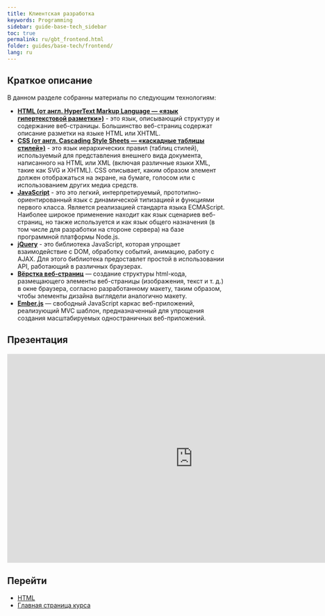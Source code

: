 ```yaml
---
title: Клиентская разработка
keywords: Programming
sidebar: guide-base-tech_sidebar
toc: true
permalink: ru/gbt_frontend.html
folder: guides/base-tech/frontend/
lang: ru
---
```


## Краткое описание

В данном разделе собранны материалы по следующим технологиям:

* [**HTML (от англ. HyperText Markup Language — «язык гипертекстовой разметки»)**](gbt_html.html) - это язык, описывающий структуру и содержание веб-страницы. Большинство веб-страниц содержат описание разметки на языке HTML или XHTML.
* [**CSS (от англ. Cascading Style Sheets — «каскадные таблицы стилей»)**](gbt_css.html) - это язык иерархических правил (таблиц стилей), используемый для представления внешнего вида документа, написанного на HTML или XML (включая различные языки XML, такие как SVG и XHTML). CSS описывает, каким образом элемент должен отображаться на экране, на бумаге, голосом или с использованием других медиа средств.
* [**JavaScript**](gbt_javascript.html) - это это легкий, интерпретируемый, прототипно-ориентированный язык с динамической типизацией и функциями первого класса. Является реализацией стандарта языка ECMAScript. Наиболее широкое применение находит как язык сценариев веб-страниц, но также используется и как язык общего назначения (в том числе для разработки на стороне сервера) на базе программной платформы Node.js.
* [**jQuery**](gbt_jquery.html) - это библиотека JavaScript, которая упрощает взаимодействие с DOM, обработку событий, анимацию, работу с AJAX. Для этого библиотека предоставлет простой в использовании API, работающий в различных браузерах.
* [**Вёрстка веб-страниц**](gbt_layout.html) — создание структуры html-кода, размещающего элементы веб-страницы (изображения, текст и т. д.) в окне браузера, согласно разработанному макету, таким образом, чтобы элементы дизайна выглядели аналогично макету.
* [**Ember.js**](gbt_emberjs.html) — свободный JavaScript каркас веб-приложений, реализующий MVC шаблон, предназначенный для упрощения создания масштабируемых одностраничных веб-приложений.

## Презентация

<div class="thumb-wrap" style="margin-top: 20px; margin-bottom: 20px">
    <iframe width="854" height="480" src="https://www.youtube.com/embed/Y_ftPixjeLk?list=PLlhqsC7hBaSezv_J4znt-NbFq4MCzcYzk" frameborder="0" allowfullscreen></iframe>
</div>

## Перейти

* [HTML](gbt_html.html)
* [Главная страница курса](gbt_landing-page.html)